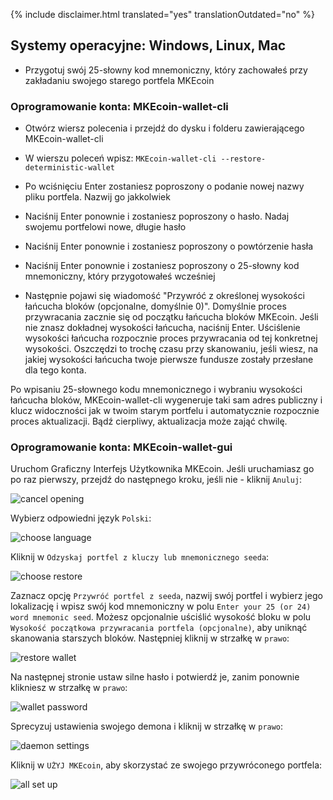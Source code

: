 {% include disclaimer.html translated="yes" translationOutdated="no" %}

## Systemy operacyjne:  Windows, Linux, Mac

- Przygotuj swój 25-słowny kod mnemoniczny, który zachowałeś przy zakładaniu swojego starego portfela MKEcoin

### Oprogramowanie konta:  MKEcoin-wallet-cli

- Otwórz wiersz polecenia i przejdź do dysku i folderu zawierającego MKEcoin-wallet-cli

- W wierszu poleceń wpisz: `MKEcoin-wallet-cli --restore-deterministic-wallet`

- Po wciśnięciu Enter zostaniesz poproszony o podanie nowej nazwy pliku portfela. Nazwij go jakkolwiek

- Naciśnij Enter ponownie i zostaniesz poproszony o hasło. Nadaj swojemu portfelowi nowe, długie hasło

- Naciśnij Enter ponownie i zostaniesz poproszony o powtórzenie hasła

- Naciśnij Enter ponownie i zostaniesz poproszony o 25-słowny kod mnemoniczny, który przygotowałeś wcześniej

-  Następnie pojawi się wiadomość "Przywróć z określonej wysokości łańcucha bloków (opcjonalne, domyślnie 0)". Domyślnie proces przywracania zacznie się od początku łańcucha bloków MKEcoin. Jeśli nie znasz dokładnej wysokości łańcucha, naciśnij Enter. Uściślenie wysokości łańcucha rozpocznie proces przywracania od tej konkretnej wysokości. Oszczędzi to trochę czasu przy skanowaniu, jeśli wiesz, na jakiej wysokości łańcucha twoje pierwsze fundusze zostały przesłane dla tego konta.

Po wpisaniu 25-słownego kodu mnemonicznego i wybraniu wysokości łańcucha bloków, MKEcoin-wallet-cli wygeneruje taki sam adres publiczny i klucz widoczności jak w twoim starym portfelu i automatycznie rozpocznie proces aktualizacji. Bądź cierpliwy, aktualizacja może zająć chwilę.

### Oprogramowanie konta:  MKEcoin-wallet-gui

Uruchom Graficzny Interfejs Użytkownika MKEcoin. Jeśli uruchamiasz go po raz pierwszy, przejdź do następnego kroku, jeśli nie - kliknij `Anuluj`:

![cancel opening](/img/resources/user-guides/en/restore_account/cancel-opening.png)

Wybierz odpowiedni język `Polski`:

![choose language](/img/resources/user-guides/en/restore_account/choose-language.png)

Kliknij w `Odzyskaj portfel z kluczy lub mnemonicznego seeda`:

![choose restore](/img/resources/user-guides/en/restore_account/choose-restore.png)

Zaznacz opcję `Przywróć portfel z seeda`, nazwij swój portfel i wybierz jego lokalizację i wpisz swój kod mnemoniczny w polu `Enter your 25 (or 24) word mnemonic seed`. Możesz opcjonalnie uściślić wysokość bloku w polu `Wysokość początkowa przywracania portfela (opcjonalne)`, aby uniknąć skanowania starszych bloków. Następniej kliknij w strzałkę w `prawo`:

![restore wallet](/img/resources/user-guides/en/restore_account/restore-wallet.png)

Na następnej stronie ustaw silne hasło i potwierdź je, zanim ponownie klikniesz w strzałkę w `prawo`:

![wallet password](/img/resources/user-guides/en/restore_account/wallet-password.png)

Sprecyzuj ustawienia swojego demona i kliknij w strzałkę w `prawo`:

![daemon settings](/img/resources/user-guides/en/restore_account/daemon-settings.png)

Kliknij w `UŻYJ MKEcoin`, aby skorzystać ze swojego przywróconego portfela:

![all set up](/img/resources/user-guides/en/restore_account/all-set-up.png)
